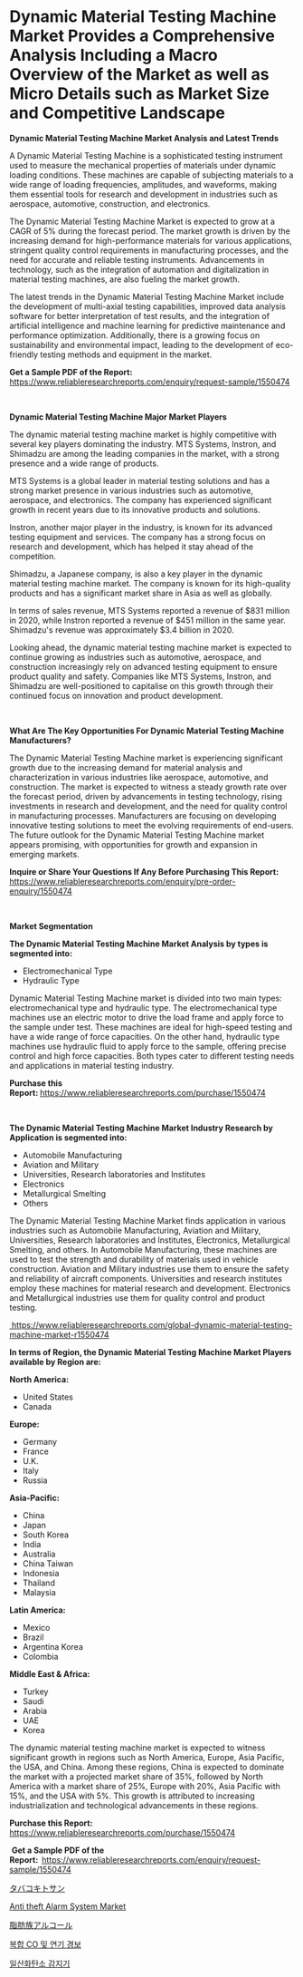 <p><h1>Dynamic Material Testing Machine Market Provides a Comprehensive Analysis Including a Macro Overview of the Market as well as Micro Details such as Market Size and Competitive Landscape</h1></p><p><strong>Dynamic Material Testing Machine Market Analysis and Latest Trends</strong></p>
<p><p>A Dynamic Material Testing Machine is a sophisticated testing instrument used to measure the mechanical properties of materials under dynamic loading conditions. These machines are capable of subjecting materials to a wide range of loading frequencies, amplitudes, and waveforms, making them essential tools for research and development in industries such as aerospace, automotive, construction, and electronics.</p><p>The Dynamic Material Testing Machine Market is expected to grow at a CAGR of 5% during the forecast period. The market growth is driven by the increasing demand for high-performance materials for various applications, stringent quality control requirements in manufacturing processes, and the need for accurate and reliable testing instruments. Advancements in technology, such as the integration of automation and digitalization in material testing machines, are also fueling the market growth.</p><p>The latest trends in the Dynamic Material Testing Machine Market include the development of multi-axial testing capabilities, improved data analysis software for better interpretation of test results, and the integration of artificial intelligence and machine learning for predictive maintenance and performance optimization. Additionally, there is a growing focus on sustainability and environmental impact, leading to the development of eco-friendly testing methods and equipment in the market.</p></p>
<p><strong>Get a Sample PDF of the Report:&nbsp;</strong> <a href="https://www.reliableresearchreports.com/enquiry/request-sample/1550474">https://www.reliableresearchreports.com/enquiry/request-sample/1550474</a></p>
<p>&nbsp;</p>
<p><strong>Dynamic Material Testing Machine Major Market Players</strong></p>
<p><p>The dynamic material testing machine market is highly competitive with several key players dominating the industry. MTS Systems, Instron, and Shimadzu are among the leading companies in the market, with a strong presence and a wide range of products.</p><p>MTS Systems is a global leader in material testing solutions and has a strong market presence in various industries such as automotive, aerospace, and electronics. The company has experienced significant growth in recent years due to its innovative products and solutions.</p><p>Instron, another major player in the industry, is known for its advanced testing equipment and services. The company has a strong focus on research and development, which has helped it stay ahead of the competition.</p><p>Shimadzu, a Japanese company, is also a key player in the dynamic material testing machine market. The company is known for its high-quality products and has a significant market share in Asia as well as globally.</p><p>In terms of sales revenue, MTS Systems reported a revenue of $831 million in 2020, while Instron reported a revenue of $451 million in the same year. Shimadzu's revenue was approximately $3.4 billion in 2020.</p><p>Looking ahead, the dynamic material testing machine market is expected to continue growing as industries such as automotive, aerospace, and construction increasingly rely on advanced testing equipment to ensure product quality and safety. Companies like MTS Systems, Instron, and Shimadzu are well-positioned to capitalise on this growth through their continued focus on innovation and product development.</p></p>
<p>&nbsp;</p>
<p><strong>What Are The Key Opportunities For Dynamic Material Testing Machine Manufacturers?</strong></p>
<p><p>The Dynamic Material Testing Machine market is experiencing significant growth due to the increasing demand for material analysis and characterization in various industries like aerospace, automotive, and construction. The market is expected to witness a steady growth rate over the forecast period, driven by advancements in testing technology, rising investments in research and development, and the need for quality control in manufacturing processes. Manufacturers are focusing on developing innovative testing solutions to meet the evolving requirements of end-users. The future outlook for the Dynamic Material Testing Machine market appears promising, with opportunities for growth and expansion in emerging markets.</p></p>
<p><strong>Inquire or Share Your Questions If Any Before Purchasing This Report:</strong> <a href="https://www.reliableresearchreports.com/enquiry/pre-order-enquiry/1550474">https://www.reliableresearchreports.com/enquiry/pre-order-enquiry/1550474</a></p>
<p>&nbsp;</p>
<p><strong>Market Segmentation</strong></p>
<p><strong>The Dynamic Material Testing Machine Market Analysis by types is segmented into:</strong></p>
<p><ul><li>Electromechanical Type</li><li>Hydraulic Type</li></ul></p>
<p><p>Dynamic Material Testing Machine market is divided into two main types: electromechanical type and hydraulic type. The electromechanical type machines use an electric motor to drive the load frame and apply force to the sample under test. These machines are ideal for high-speed testing and have a wide range of force capacities. On the other hand, hydraulic type machines use hydraulic fluid to apply force to the sample, offering precise control and high force capacities. Both types cater to different testing needs and applications in material testing industry.</p></p>
<p><strong>Purchase this Report:&nbsp;</strong><a href="https://www.reliableresearchreports.com/purchase/1550474">https://www.reliableresearchreports.com/purchase/1550474</a></p>
<p>&nbsp;</p>
<p><strong>The Dynamic Material Testing Machine Market Industry Research by Application is segmented into:</strong></p>
<p><ul><li>Automobile Manufacturing</li><li>Aviation and Military</li><li>Universities, Research laboratories and Institutes</li><li>Electronics</li><li>Metallurgical Smelting</li><li>Others</li></ul></p>
<p><p>The Dynamic Material Testing Machine Market finds application in various industries such as Automobile Manufacturing, Aviation and Military, Universities, Research laboratories and Institutes, Electronics, Metallurgical Smelting, and others. In Automobile Manufacturing, these machines are used to test the strength and durability of materials used in vehicle construction. Aviation and Military industries use them to ensure the safety and reliability of aircraft components. Universities and research institutes employ these machines for material research and development. Electronics and Metallurgical industries use them for quality control and product testing.</p></p>
<p><a href="https://www.reliableresearchreports.com/global-dynamic-material-testing-machine-market-r1550474">&nbsp;https://www.reliableresearchreports.com/global-dynamic-material-testing-machine-market-r1550474</a></p>
<p><strong>In terms of Region, the Dynamic Material Testing Machine Market Players available by Region are:</strong></p>
<p>
    <p> <strong> North America: </strong>
        <ul>
            <li>United States</li>
            <li>Canada</li>
        </ul>
        </p> 
    <p> <strong> Europe: </strong>
        <ul>
            <li>Germany</li>
            <li>France</li>
            <li>U.K.</li>
            <li>Italy</li>
            <li>Russia</li>
        </ul>
        </p> 
    <p> <strong> Asia-Pacific: </strong>
        <ul>
            <li>China</li>
            <li>Japan</li>
            <li>South Korea</li>
            <li>India</li>
            <li>Australia</li>
            <li>China Taiwan</li>
            <li>Indonesia</li>
            <li>Thailand</li>
            <li>Malaysia</li>
        </ul>
        </p> 
    <p> <strong> Latin America: </strong>
        <ul>
            <li>Mexico</li>
            <li>Brazil</li>
            <li>Argentina Korea</li>
            <li>Colombia</li>
        </ul>
        </p> 
    <p> <strong> Middle East & Africa: </strong>
        <ul>
            <li>Turkey</li>
            <li>Saudi</li>
            <li>Arabia</li>
            <li>UAE</li>
            <li>Korea</li>
        </ul>
    </p>
    </p>
<p><p>The dynamic material testing machine market is expected to witness significant growth in regions such as North America, Europe, Asia Pacific, the USA, and China. Among these regions, China is expected to dominate the market with a projected market share of 35%, followed by North America with a market share of 25%, Europe with 20%, Asia Pacific with 15%, and the USA with 5%. This growth is attributed to increasing industrialization and technological advancements in these regions.</p></p>
<p><strong>Purchase this Report: </strong><a href="https://www.reliableresearchreports.com/purchase/1550474">https://www.reliableresearchreports.com/purchase/1550474</a></p>
<p>&nbsp;<strong>Get a Sample PDF of the Report:&nbsp;&nbsp;</strong><a href="https://www.reliableresearchreports.com/enquiry/request-sample/1550474">https://www.reliableresearchreports.com/enquiry/request-sample/1550474</a></p>
<p><strong></strong></p>
<p><p><a href="https://github.com/mm14022023/Market-Research-Report-List-2/blob/main/4516538161913.md">タバコキトサン</a></p><p><a href="https://github.com/crlaem461/Market-Research-Report-List-1/blob/main/anti-theft-alarm-system-market.md">Anti theft Alarm System Market</a></p><p><a href="https://github.com/NikitaBruen/Market-Research-Report-List-1/blob/main/3653452161914.md">脂肪族アルコール</a></p><p><a href="https://github.com/idcefvhkdut6/Market-Research-Report-List-2/blob/main/2333360174311.md">복합 CO 및 연기 경보</a></p><p><a href="https://github.com/AlexanderElliott1993/Market-Research-Report-List-1/blob/main/2413201174310.md">일산화탄소 감지기</a></p></p>